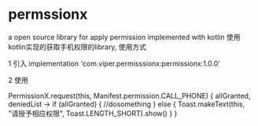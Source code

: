 # permssionx
a open source library for apply permission implemented with kotlin
使用kotlin实现的获取手机权限的library,
使用方式

1 引入
implementation 'com.viper.permisssionx:permissionx:1.0.0'

2 使用

PermissionX.request(this, Manifest.permission.CALL_PHONE) { allGranted, deniedList ->
                if (allGranted) {
                  //dosomething
                } else {
                    Toast.makeText(this, "请授予相应权限", Toast.LENGTH_SHORT).show()
                }
            }
